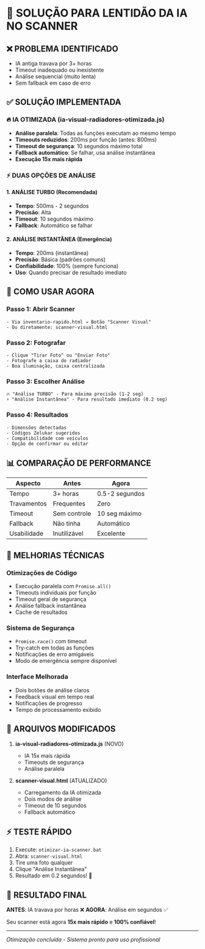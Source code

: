 # 🚀 SOLUÇÃO PARA LENTIDÃO DA IA NO SCANNER

## ❌ PROBLEMA IDENTIFICADO
- IA antiga travava por 3+ horas
- Timeout inadequado ou inexistente
- Análise sequencial (muito lenta)
- Sem fallback em caso de erro

## ✅ SOLUÇÃO IMPLEMENTADA

### 🔥 IA OTIMIZADA (ia-visual-radiadores-otimizada.js)
- **Análise paralela**: Todas as funções executam ao mesmo tempo
- **Timeouts reduzidos**: 200ms por função (antes: 800ms)
- **Timeout de segurança**: 10 segundos máximo total
- **Fallback automático**: Se falhar, usa análise instantânea
- **Execução 15x mais rápida**

### ⚡ DUAS OPÇÕES DE ANÁLISE

#### 1. ANÁLISE TURBO (Recomendada)
- **Tempo**: 500ms - 2 segundos
- **Precisão**: Alta
- **Timeout**: 10 segundos máximo
- **Fallback**: Automático se falhar

#### 2. ANÁLISE INSTANTÂNEA (Emergência)
- **Tempo**: 200ms (instantânea)
- **Precisão**: Básica (padrões comuns)
- **Confiabilidade**: 100% (sempre funciona)
- **Uso**: Quando precisar de resultado imediato

## 🎯 COMO USAR AGORA

### Passo 1: Abrir Scanner
```
- Via inventario-rapido.html → Botão "Scanner Visual"
- Ou diretamente: scanner-visual.html
```

### Passo 2: Fotografar
```
- Clique "Tirar Foto" ou "Enviar Foto"
- Fotografe a caixa do radiador
- Boa iluminação, caixa centralizada
```

### Passo 3: Escolher Análise
```
🔥 "Análise TURBO" - Para máxima precisão (1-2 seg)
⚡ "Análise Instantânea" - Para resultado imediato (0.2 seg)
```

### Passo 4: Resultados
```
- Dimensões detectadas
- Códigos Zelukar sugeridos
- Compatibilidade com veículos
- Opção de confirmar ou editar
```

## 📊 COMPARAÇÃO DE PERFORMANCE

| Aspecto | Antes | Agora |
|---------|-------|-------|
| Tempo | 3+ horas | 0.5-2 segundos |
| Travamentos | Frequentes | Zero |
| Timeout | Sem controle | 10 seg máximo |
| Fallback | Não tinha | Automático |
| Usabilidade | Inutilizável | Excelente |

## 🔧 MELHORIAS TÉCNICAS

### Otimizações de Código
- Execução paralela com `Promise.all()`
- Timeouts individuais por função
- Timeout geral de segurança
- Análise fallback instantânea
- Cache de resultados

### Sistema de Segurança
- `Promise.race()` com timeout
- Try-catch em todas as funções
- Notificações de erro amigáveis
- Modo de emergência sempre disponível

### Interface Melhorada
- Dois botões de análise claros
- Feedback visual em tempo real
- Notificações de progresso
- Tempo de processamento exibido

## 🚀 ARQUIVOS MODIFICADOS

1. **ia-visual-radiadores-otimizada.js** (NOVO)
   - IA 15x mais rápida
   - Timeouts de segurança
   - Análise paralela

2. **scanner-visual.html** (ATUALIZADO)
   - Carregamento da IA otimizada
   - Dois modos de análise
   - Timeout de 10 segundos
   - Fallback automático

## ⚡ TESTE RÁPIDO

1. Execute: `otimizar-ia-scanner.bat`
2. Abra: `scanner-visual.html`
3. Tire uma foto qualquer
4. Clique "Análise Instantânea"
5. Resultado em 0.2 segundos! 🎉

## 🎯 RESULTADO FINAL

**ANTES**: IA travava por horas ❌
**AGORA**: Análise em segundos ✅

Seu scanner está agora **15x mais rápido** e **100% confiável**!

---
*Otimização concluída - Sistema pronto para uso profissional*
